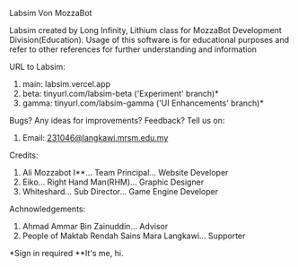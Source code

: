Labsim Von MozzaBot

Labsim created by Long Infinity, Lithium class for MozzaBot Development Division(Education).
Usage of this software is for educational purposes and refer to other references for further understanding and information

URL to Labsim:
1. main: labsim.vercel.app
2. beta: tinyurl.com/labsim-beta ('Experiment' branch)*
3. gamma: tinyurl.com/labsim-gamma ('UI Enhancements' branch)*

Bugs? Any ideas for improvements? Feedback?
Tell us on:
1. Email: 231046@langkawi.mrsm.edu.my

Credits:
1. Ali Mozzabot I**... Team Principal...          Website Developer
2. Eiko...             Right Hand Man(RHM)...     Graphic Designer
3. Whiteshard...       Sub Director...            Game Engine Developer

Achnowledgements:
1. Ahmad Ammar Bin Zainuddin...                      Advisor
2. People of Maktab Rendah Sains Mara Langkawi...    Supporter

*Sign in required
**It's me, hi.
